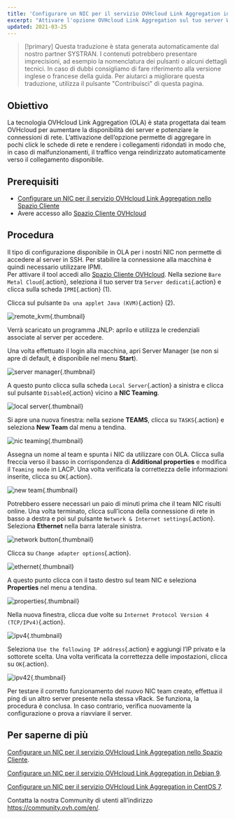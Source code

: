 ```yaml
---
title: 'Configurare un NIC per il servizio OVHcloud Link Aggregation in Windows Server 2019'
excerpt: "Attivare l'opzione OVHcloud Link Aggregation sul tuo server Windows Server 2019"
updated: 2021-03-25
---
```


> [!primary]
> Questa traduzione è stata generata automaticamente dal nostro partner SYSTRAN. I contenuti potrebbero presentare imprecisioni, ad esempio la nomenclatura dei pulsanti o alcuni dettagli tecnici. In caso di dubbi consigliamo di fare riferimento alla versione inglese o francese della guida. Per aiutarci a migliorare questa traduzione, utilizza il pulsante "Contribuisci" di questa pagina.
>


## Obiettivo

La tecnologia OVHcloud Link Aggregation (OLA) è stata progettata dai team OVHcloud per aumentare la disponibilità dei server e potenziare le connessioni di rete. L’attivazione dell’opzione permette di aggregare in pochi click le schede di rete e rendere i collegamenti ridondati in modo che, in caso di malfunzionamenti, il traffico venga reindirizzato automaticamente verso il collegamento disponibile.


## Prerequisiti

- [Configurare un NIC per il servizio OVHcloud Link Aggregation nello Spazio Cliente](/pages/bare_metal_cloud/dedicated_servers/ola-enable-manager)
- Avere accesso allo [Spazio Cliente OVHcloud](https://www.ovh.com/auth/?action=gotomanager&from=https://www.ovh.it/&ovhSubsidiary=it)

## Procedura

Il tipo di configurazione disponibile in OLA per i nostri NIC non permette di accedere al server in SSH. Per stabilire la connessione alla macchina è quindi necessario utilizzare IPMI.
<br>Per attivare il tool accedi allo [Spazio Cliente OVHcloud](https://www.ovh.com/auth/?action=gotomanager&from=https://www.ovh.it/&ovhSubsidiary=it). Nella sezione `Bare Metal Cloud`{.action}, seleziona il tuo server tra `Server dedicati`{.action} e clicca sulla scheda `IPMI`{.action} (1).

Clicca sul pulsante `Da una applet Java (KVM)`{.action} (2).

![remote_kvm](images/remote_kvm2022.png){.thumbnail}

Verrà scaricato un programma JNLP: aprilo e utilizza le credenziali associate al server per accedere.

Una volta effettuato il login alla macchina, apri Server Manager (se non si apre di default, è disponibile nel menu **Start**).

![server manager](images/local_server.png){.thumbnail}

A questo punto clicca sulla scheda `Local Server`{.action} a sinistra e clicca sul pulsante `Disabled`{.action} vicino a **NIC Teaming**.

![local server](images/server_manager.png){.thumbnail}

Si apre una nuova finestra: nella sezione **TEAMS**, clicca su `TASKS`{.action} e seleziona **New Team** dal menu a tendina.

![nic teaming](images/nic_teaming.png){.thumbnail}

Assegna un nome al team e spunta i NIC da utilizzare con OLA. Clicca sulla freccia verso il basso in corrispondenza di **Additional properties** e modifica il `Teaming mode` in LACP. Una volta verificata la correttezza delle informazioni inserite, clicca su `OK`{.action}.

![new team](images/new_team.png){.thumbnail}

Potrebbero essere necessari un paio di minuti prima che il team NIC risulti online. Una volta terminato, clicca sull’icona della connessione di rete in basso a destra e poi sul pulsante `Network & Internet settings`{.action}. Seleziona **Ethernet** nella barra laterale sinistra.

![network button](images/network_button.png){.thumbnail}

Clicca su `Change adapter options`{.action}.

![ethernet](images/ethernet.png){.thumbnail}

A questo punto clicca con il tasto destro sul team NIC e seleziona **Properties** nel menu a tendina.

![properties](images/properties.png){.thumbnail}

Nella nuova finestra, clicca due volte su `Internet Protocol Version 4 (TCP/IPv4)`{.action}.

![ipv4](images/ipv4.png){.thumbnail}

Seleziona `Use the following IP address`{.action} e aggiungi l’IP privato e la sottorete scelta. Una volta verificata la correttezza delle impostazioni, clicca su `OK`{.action}.

![ipv42](images/ipv42.png){.thumbnail}

Per testare il corretto funzionamento del nuovo NIC team creato, effettua il ping di un altro server presente nella stessa vRack. Se funziona, la procedura è conclusa. In caso contrario, verifica nuovamente la configurazione o prova a riavviare il server.

## Per saperne di più

[Configurare un NIC per il servizio OVHcloud Link Aggregation nello Spazio Cliente](/pages/bare_metal_cloud/dedicated_servers/ola-enable-manager).

[Configurare un NIC per il servizio OVHcloud Link Aggregation in Debian 9](/pages/bare_metal_cloud/dedicated_servers/ola-enable-debian9).

[Configurare un NIC per il servizio OVHcloud Link Aggregation in CentOS 7](/pages/bare_metal_cloud/dedicated_servers/ola-enable-centos7).

Contatta la nostra Community di utenti all’indirizzo <https://community.ovh.com/en/>.
